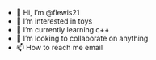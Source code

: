- 👋 Hi, I’m @flewis21
- 👀 I’m interested in toys
- 🌱 I’m currently learning c++
- 💞️ I’m looking to collaborate on anything
- 📫 How to reach me email

<!---
flewis21/flewis21 is a ✨ special ✨ repository because its `README.md` (this file) appears on your GitHub profile.
You can click the Preview link to take a look at your changes.
--->
